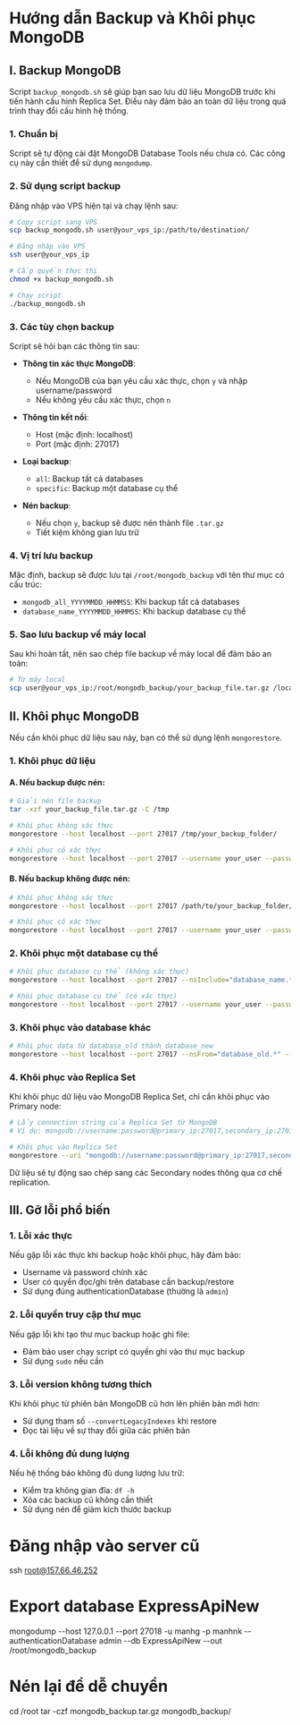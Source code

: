# Hướng dẫn Backup và Khôi phục MongoDB

## I. Backup MongoDB

Script `backup_mongodb.sh` sẽ giúp bạn sao lưu dữ liệu MongoDB trước khi tiến hành cấu hình Replica Set. Điều này đảm bảo an toàn dữ liệu trong quá trình thay đổi cấu hình hệ thống.

### 1. Chuẩn bị

Script sẽ tự động cài đặt MongoDB Database Tools nếu chưa có. Các công cụ này cần thiết để sử dụng `mongodump`.

### 2. Sử dụng script backup

Đăng nhập vào VPS hiện tại và chạy lệnh sau:

```bash
# Copy script sang VPS
scp backup_mongodb.sh user@your_vps_ip:/path/to/destination/

# Đăng nhập vào VPS
ssh user@your_vps_ip

# Cấp quyền thực thi
chmod +x backup_mongodb.sh

# Chạy script
./backup_mongodb.sh
```

### 3. Các tùy chọn backup

Script sẽ hỏi bạn các thông tin sau:

- **Thông tin xác thực MongoDB**: 
  - Nếu MongoDB của bạn yêu cầu xác thực, chọn `y` và nhập username/password
  - Nếu không yêu cầu xác thực, chọn `n`

- **Thông tin kết nối**:
  - Host (mặc định: localhost)
  - Port (mặc định: 27017)

- **Loại backup**:
  - `all`: Backup tất cả databases
  - `specific`: Backup một database cụ thể

- **Nén backup**:
  - Nếu chọn `y`, backup sẽ được nén thành file `.tar.gz`
  - Tiết kiệm không gian lưu trữ

### 4. Vị trí lưu backup

Mặc định, backup sẽ được lưu tại `/root/mongodb_backup` với tên thư mục có cấu trúc:
- `mongodb_all_YYYYMMDD_HHMMSS`: Khi backup tất cả databases
- `database_name_YYYYMMDD_HHMMSS`: Khi backup database cụ thể

### 5. Sao lưu backup về máy local

Sau khi hoàn tất, nên sao chép file backup về máy local để đảm bảo an toàn:

```bash
# Từ máy local
scp user@your_vps_ip:/root/mongodb_backup/your_backup_file.tar.gz /local/path/
```

## II. Khôi phục MongoDB

Nếu cần khôi phục dữ liệu sau này, bạn có thể sử dụng lệnh `mongorestore`.

### 1. Khôi phục dữ liệu

#### A. Nếu backup được nén:

```bash
# Giải nén file backup
tar -xzf your_backup_file.tar.gz -C /tmp

# Khôi phục không xác thực
mongorestore --host localhost --port 27017 /tmp/your_backup_folder/

# Khôi phục có xác thực
mongorestore --host localhost --port 27017 --username your_user --password your_password --authenticationDatabase admin /tmp/your_backup_folder/
```

#### B. Nếu backup không được nén:

```bash
# Khôi phục không xác thực
mongorestore --host localhost --port 27017 /path/to/your_backup_folder/

# Khôi phục có xác thực
mongorestore --host localhost --port 27017 --username your_user --password your_password --authenticationDatabase admin /path/to/your_backup_folder/
```

### 2. Khôi phục một database cụ thể

```bash
# Khôi phục database cụ thể (không xác thực)
mongorestore --host localhost --port 27017 --nsInclude="database_name.*" /path/to/your_backup_folder/

# Khôi phục database cụ thể (có xác thực)
mongorestore --host localhost --port 27017 --username your_user --password your_password --authenticationDatabase admin --nsInclude="database_name.*" /path/to/your_backup_folder/
```

### 3. Khôi phục vào database khác

```bash
# Khôi phục data từ database_old thành database_new
mongorestore --host localhost --port 27017 --nsFrom="database_old.*" --nsTo="database_new.*" /path/to/your_backup_folder/
```

### 4. Khôi phục vào Replica Set

Khi khôi phục dữ liệu vào MongoDB Replica Set, chỉ cần khôi phục vào Primary node:

```bash
# Lấy connection string của Replica Set từ MongoDB
# Ví dụ: mongodb://username:password@primary_ip:27017,secondary_ip:27017/admin?replicaSet=rs0

# Khôi phục vào Replica Set
mongorestore --uri "mongodb://username:password@primary_ip:27017,secondary_ip:27017/admin?replicaSet=rs0" /path/to/your_backup_folder/
```

Dữ liệu sẽ tự động sao chép sang các Secondary nodes thông qua cơ chế replication.

## III. Gỡ lỗi phổ biến

### 1. Lỗi xác thực

Nếu gặp lỗi xác thực khi backup hoặc khôi phục, hãy đảm bảo:
- Username và password chính xác
- User có quyền đọc/ghi trên database cần backup/restore
- Sử dụng đúng authenticationDatabase (thường là `admin`)

### 2. Lỗi quyền truy cập thư mục

Nếu gặp lỗi khi tạo thư mục backup hoặc ghi file:
- Đảm bảo user chạy script có quyền ghi vào thư mục backup
- Sử dụng `sudo` nếu cần

### 3. Lỗi version không tương thích

Khi khôi phục từ phiên bản MongoDB cũ hơn lên phiên bản mới hơn:
- Sử dụng tham số `--convertLegacyIndexes` khi restore
- Đọc tài liệu về sự thay đổi giữa các phiên bản

### 4. Lỗi không đủ dung lượng

Nếu hệ thống báo không đủ dung lượng lưu trữ:
- Kiểm tra không gian đĩa: `df -h`
- Xóa các backup cũ không cần thiết
- Sử dụng nén để giảm kích thước backup 

# Đăng nhập vào server cũ
ssh root@157.66.46.252

# Export database ExpressApiNew
mongodump --host 127.0.0.1 --port 27018 -u manhg -p manhnk --authenticationDatabase admin --db ExpressApiNew --out /root/mongodb_backup

# Nén lại để dễ chuyển
cd /root
tar -czf mongodb_backup.tar.gz mongodb_backup/ 